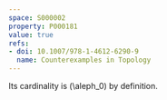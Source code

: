 ```yaml
---
space: S000002
property: P000181
value: true
refs:
- doi: 10.1007/978-1-4612-6290-9
  name: Counterexamples in Topology
---
```


Its cardinality is \(\aleph_0\) by definition.
